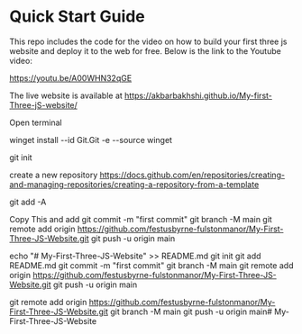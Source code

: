 # Quick Start Guide

This repo includes the code for the video on how to build your first three js website and deploy it to the web for free. Below is the link to the Youtube video:

https://youtu.be/A00WHN32qGE

The live website is available at https://akbarbakhshi.github.io/My-first-Three-jS-website/

Open terminal

winget install --id Git.Git -e --source winget

git init

create a new repository
https://docs.github.com/en/repositories/creating-and-managing-repositories/creating-a-repository-from-a-template


git add -A

Copy This and add
git commit -m "first commit"
git branch -M main
git remote add origin https://github.com/festusbyrne-fulstonmanor/My-First-Three-JS-Website.git
git push -u origin main


echo "# My-First-Three-JS-Website" >> README.md
git init
git add README.md
git commit -m "first commit"
git branch -M main
git remote add origin https://github.com/festusbyrne-fulstonmanor/My-First-Three-JS-Website.git
git push -u origin main


git remote add origin https://github.com/festusbyrne-fulstonmanor/My-First-Three-JS-Website.git
git branch -M main
git push -u origin main#   M y - F i r s t - T h r e e - J S - W e b s i t e  
 